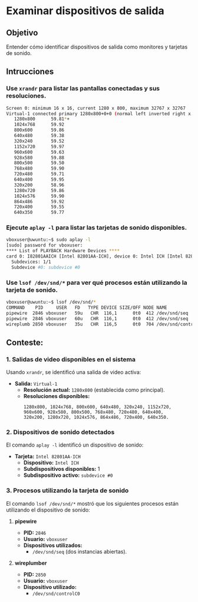 # Examinar dispositivos de salida

## Objetivo

Entender cómo identificar dispositivos de salida como monitores y tarjetas de sonido.

## Intrucciones

### Use `xrandr` para listar las pantallas conectadas y sus resoluciones.

```bash
Screen 0: minimum 16 x 16, current 1280 x 800, maximum 32767 x 32767
Virtual-1 connected primary 1280x800+0+0 (normal left inverted right x axis y axis) 0mm x 0mm
   1280x800      59.81*+
   1024x768      59.92  
   800x600       59.86  
   640x480       59.38  
   320x240       59.52  
   1152x720      59.97  
   960x600       59.63  
   928x580       59.88  
   800x500       59.50  
   768x480       59.90  
   720x480       59.71  
   640x400       59.95  
   320x200       58.96  
   1280x720      59.86  
   1024x576      59.90  
   864x486       59.92  
   720x400       59.55  
   640x350       59.77 
```


### Ejecute `aplay -l` para listar las tarjetas de sonido disponibles.

```bash
vboxuser@uwuntu:~$ sudo aplay -l
[sudo] password for vboxuser: 
**** List of PLAYBACK Hardware Devices ****
card 0: I82801AAICH [Intel 82801AA-ICH], device 0: Intel ICH [Intel 82801AA-ICH]
  Subdevices: 1/1
  Subdevice #0: subdevice #0
```

### Use `lsof /dev/snd/*` para ver qué procesos están utilizando la tarjeta de sonido.
```bash
vboxuser@uwuntu:~$ lsof /dev/snd/*
COMMAND    PID     USER   FD   TYPE DEVICE SIZE/OFF NODE NAME
pipewire  2846 vboxuser   59u   CHR  116,1      0t0  412 /dev/snd/seq
pipewire  2846 vboxuser   60u   CHR  116,1      0t0  412 /dev/snd/seq
wireplumb 2850 vboxuser   35u   CHR  116,5      0t0  704 /dev/snd/controlC0
```

## Conteste:

### 1. **Salidas de video disponibles en el sistema**
Usando `xrandr`, se identificó una salida de video activa:

- **Salida:** `Virtual-1`  
  - **Resolución actual:** `1280x800` (establecida como principal).
  - **Resoluciones disponibles:**  
    ```
    1280x800, 1024x768, 800x600, 640x480, 320x240, 1152x720, 
    960x600, 928x580, 800x500, 768x480, 720x480, 640x400, 
    320x200, 1280x720, 1024x576, 864x486, 720x400, 640x350.
    ```

### 2. **Dispositivos de sonido detectados**
El comando `aplay -l` identificó un dispositivo de sonido:

- **Tarjeta:** `Intel 82801AA-ICH`  
  - **Dispositivo:** `Intel ICH`  
  - **Subdispositivos disponibles:** 1  
  - **Subdispositivo activo:** `subdevice #0`

### 3. **Procesos utilizando la tarjeta de sonido**
El comando `lsof /dev/snd/*` mostró que los siguientes procesos están utilizando el dispositivo de sonido:

1. **pipewire**  
   - **PID:** `2846`  
   - **Usuario:** `vboxuser`  
   - **Dispositivos utilizados:**  
     - `/dev/snd/seq` (dos instancias abiertas).

2. **wireplumber**  
   - **PID:** `2850`  
   - **Usuario:** `vboxuser`  
   - **Dispositivo utilizado:**  
     - `/dev/snd/controlC0`

